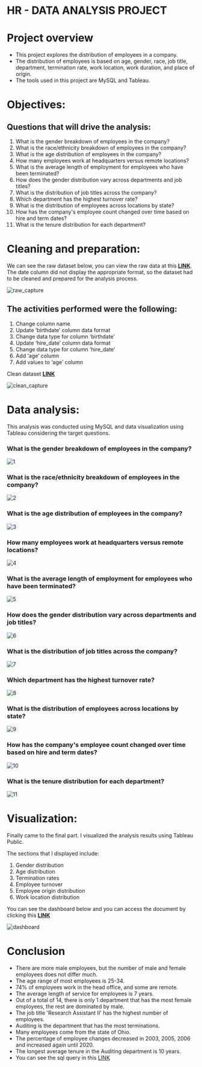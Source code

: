 # HR - DATA ANALYSIS PROJECT

# Project overview
* This project explores the distribution of employees in a company.
* The distribution of employees is based on age, gender, race, job title, department, termination rate, work location, work duration, and place of origin. 
* The tools used in this project are MySQL and Tableau.

# Objectives:
## Questions that will drive the analysis:
1. What is the gender breakdown of employees in the company?
2. What is the race/ethnicity breakdown of employees in the company?
3. What is the age distribution of employees in the company?
4. How many employees work at headquarters versus remote locations?
5. What is the average length of employment for employees who have been terminated?
6. How does the gender distribution vary across departments and job titles?
7. What is the distribution of job titles across the company?
8. Which department has the highest turnover rate?
9. What is the distribution of employees across locations by state?
10. How has the company's employee count changed over time based on hire and term dates?
11. What is the tenure distribution for each department?

# Cleaning and preparation:
We can see the raw dataset below, you can view the raw data at this **[LINK](https://github.com/al1fandi/HR_Project/blob/03a454e8a274b90ac5bce4176399c9bde9fdd867/table/raw_data_hr.csv)**. The date column did not display the appropriate format, so the dataset had to be cleaned and prepared for the analysis process.

![raw_capture](https://github.com/al1fandi/HR_Project/blob/main/image/raw_capture.png?raw=true)

## The activities performed were the following:
1. Change column name 
2. Update ‘birthdate’ column data format
3. Change data type for column ‘birthdate’
4. Update ‘hire_date’ column data format
5. Change data type for column ‘hire_date’
6. Add ‘age’ column
7. Add values to ‘age’ column

Clean dataset **[LINK](https://github.com/al1fandi/HR_Project/blob/4ce6676f441c097e2e675c256776c1505feb47bd/table/cleaned_data.csv)**

![clean_capture](https://github.com/al1fandi/HR_Project/blob/main/image/clean_capture.png?raw=true)

# Data analysis:
This analysis was conducted using MySQL and data visualization using Tableau considering the target questions.

### What is the gender breakdown of employees in the company?
![1](https://github.com/al1fandi/HR_Project/blob/main/image/1.png?raw=true)

### What is the race/ethnicity breakdown of employees in the company?
![2](https://github.com/al1fandi/HR_Project/blob/main/image/2.png?raw=true)

### What is the age distribution of employees in the company?
![3](https://github.com/al1fandi/HR_Project/blob/main/image/3.png?raw=true)

### How many employees work at headquarters versus remote locations?
![4](https://github.com/al1fandi/HR_Project/blob/main/image/4.png?raw=true)

### What is the average length of employment for employees who have been terminated?
![5](https://github.com/al1fandi/HR_Project/blob/main/image/5.png?raw=true)

### How does the gender distribution vary across departments and job titles?
![6](https://github.com/al1fandi/HR_Project/blob/main/image/6.png?raw=true)

### What is the distribution of job titles across the company?
![7](https://github.com/al1fandi/HR_Project/blob/main/image/7.png?raw=true)

### Which department has the highest turnover rate?
![8](https://github.com/al1fandi/HR_Project/blob/main/image/8.png?raw=true)

### What is the distribution of employees across locations by state?
![9](https://github.com/al1fandi/HR_Project/blob/main/image/9.png?raw=true)

### How has the company's employee count changed over time based on hire and term dates?
![10](https://github.com/al1fandi/HR_Project/blob/main/image/10.png?raw=true)

### What is the tenure distribution for each department?
![11](https://github.com/al1fandi/HR_Project/blob/main/image/11.png?raw=true)

# Visualization:
Finally came to the final part. I visualized the analysis results using Tableau Public. 

The sections that I displayed include:
1. Gender distribution
2. Age distribution
3. Termination rates
4. Employee turnover
5. Employee origin distribution
6. Work location distribution

You can see the dashboard below and you can access the document by clicking this **[LINK](https://public.tableau.com/shared/ZG5J378ND?:display_count=n&:origin=viz_share_link)**

![dashboard](https://github.com/al1fandi/HR_Project/blob/main/image/dashboard.png?raw=true)

# Conclusion
* There are more male employees, but the number of male and female employees does not differ much.
* The age range of most employees is 25-34.
* 74% of employees work in the head office, and some are remote.
* The average length of service for employees is 7 years.
* Out of a total of 14, there is only 1 department that has the most female employees, the rest are dominated by male.
* The job title 'Research Assistant II' has the highest number of employees. 
* Auditing is the department that has the most terminations.
* Many employees come from the state of Ohio.
* The percentage of employee changes decreased in 2003, 2005, 2006 and increased again until 2020.
* The longest average tenure in the Auditing department is 10 years.
* You can see the sql query in this [LINK](https://github.com/al1fandi/HR_Project/tree/1e468d5d7b85ea2e370fdc9a8c39f997e17b63a5/query)
